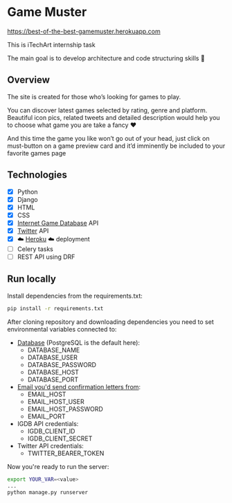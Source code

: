 # Game Muster

https://best-of-the-best-gamemuster.herokuapp.com

This is iTechArt internship task

The main goal is to develop architecture and code structuring skills :muscle:

## Overview

The site is created for those who’s looking for games to play.

You can discover latest games selected by rating, genre and platform. Beautiful icon pics, related tweets and detailed description would help you to choose what game you are take a fancy :hearts:

And this time the game you like won’t go out of your head, just click on must-button on a game preview card and it’d imminently be included to your favorite games page

## Technologies

- [x] Python
- [x] Django
- [x] HTML
- [x] CSS
- [x] [Internet Game Database](https://www.igdb.com/api) API
- [x] [Twitter](https://developer.twitter.com/en/docs) API
- [x] :cloud: [Heroku](https://www.heroku.com/) :cloud: deployment
- [ ] Celery tasks
- [ ] REST API using DRF

## Run locally

Install dependencies from the requirements.txt:
```sh
pip install -r requirements.txt
```
After cloning repository and downloading dependencies you need to set environmental variables connected to:
- [Database](https://docs.djangoproject.com/en/3.2/ref/settings/#databases) (PostgreSQL is the default here):
  - DATABASE_NAME
  - DATABASE_USER
  - DATABASE_PASSWORD
  - DATABASE_HOST
  - DATABASE_PORT
- [Email you'd send confirmation letters from](https://docs.djangoproject.com/en/3.2/topics/email/#send-mail):
  - EMAIL_HOST
  - EMAIL_HOST_USER
  - EMAIL_HOST_PASSWORD
  - EMAIL_PORT
- IGDB API credentials:
  - IGDB_CLIENT_ID
  - IGDB_CLIENT_SECRET
- Twitter API credentials:
  - TWITTER_BEARER_TOKEN

Now you're ready to run the server:
```sh
export YOUR_VAR=<value>
...
python manage.py runserver
```
